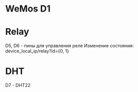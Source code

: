 # WeMos D1

# Relay
D5, D6 - пины для управления реле
Изменение состояния: device_local_ip/relay?id={0, 1}

# DHT
D7 - DHT22


